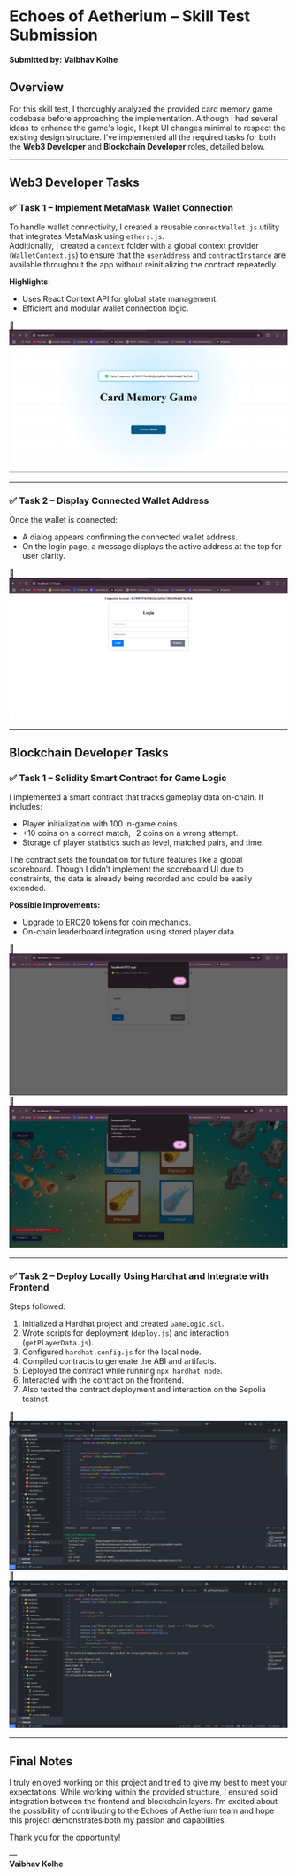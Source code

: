 # Echoes of Aetherium – Skill Test Submission  
**Submitted by: Vaibhav Kolhe**  

## Overview  
For this skill test, I thoroughly analyzed the provided card memory game codebase before approaching the implementation. Although I had several ideas to enhance the game's logic, I kept UI changes minimal to respect the existing design structure. I've implemented all the required tasks for both the **Web3 Developer** and **Blockchain Developer** roles, detailed below.

---

## Web3 Developer Tasks

### ✅ Task 1 – Implement MetaMask Wallet Connection  
To handle wallet connectivity, I created a reusable `connectWallet.js` utility that integrates MetaMask using `ethers.js`.  
Additionally, I created a `context` folder with a global context provider (`WalletContext.js`) to ensure that the `userAddress` and `contractInstance` are available throughout the app without reinitializing the contract repeatedly.

**Highlights:**  
- Uses React Context API for global state management.
- Efficient and modular wallet connection logic.

📸 ![](./image1.png)

---

### ✅ Task 2 – Display Connected Wallet Address  
Once the wallet is connected:
- A dialog appears confirming the connected wallet address.
- On the login page, a message displays the active address at the top for user clarity.

📸 ![](./image2.png)

---

## Blockchain Developer Tasks

### ✅ Task 1 – Solidity Smart Contract for Game Logic  
I implemented a smart contract that tracks gameplay data on-chain. It includes:
- Player initialization with 100 in-game coins.
- +10 coins on a correct match, -2 coins on a wrong attempt.
- Storage of player statistics such as level, matched pairs, and time.

The contract sets the foundation for future features like a global scoreboard. Though I didn’t implement the scoreboard UI due to constraints, the data is already being recorded and could be easily extended.

**Possible Improvements:**  
- Upgrade to ERC20 tokens for coin mechanics.
- On-chain leaderboard integration using stored player data.

📸 ![](./image3.png)
📸 ![](./image4.png)

---

### ✅ Task 2 – Deploy Locally Using Hardhat and Integrate with Frontend  
Steps followed:
1. Initialized a Hardhat project and created `GameLogic.sol`.
2. Wrote scripts for deployment (`deploy.js`) and interaction (`getPlayerData.js`).
3. Configured `hardhat.config.js` for the local node.
4. Compiled contracts to generate the ABI and artifacts.
5. Deployed the contract while running `npx hardhat node`.
6. Interacted with the contract on the frontend.
7. Also tested the contract deployment and interaction on the Sepolia testnet.

📸 ![](./image5.png)
📸 ![](./image6.png)

---

## Final Notes  
I truly enjoyed working on this project and tried to give my best to meet your expectations. While working within the provided structure, I ensured solid integration between the frontend and blockchain layers. I’m excited about the possibility of contributing to the Echoes of Aetherium team and hope this project demonstrates both my passion and capabilities.

Thank you for the opportunity!

—  
**Vaibhav Kolhe**  
